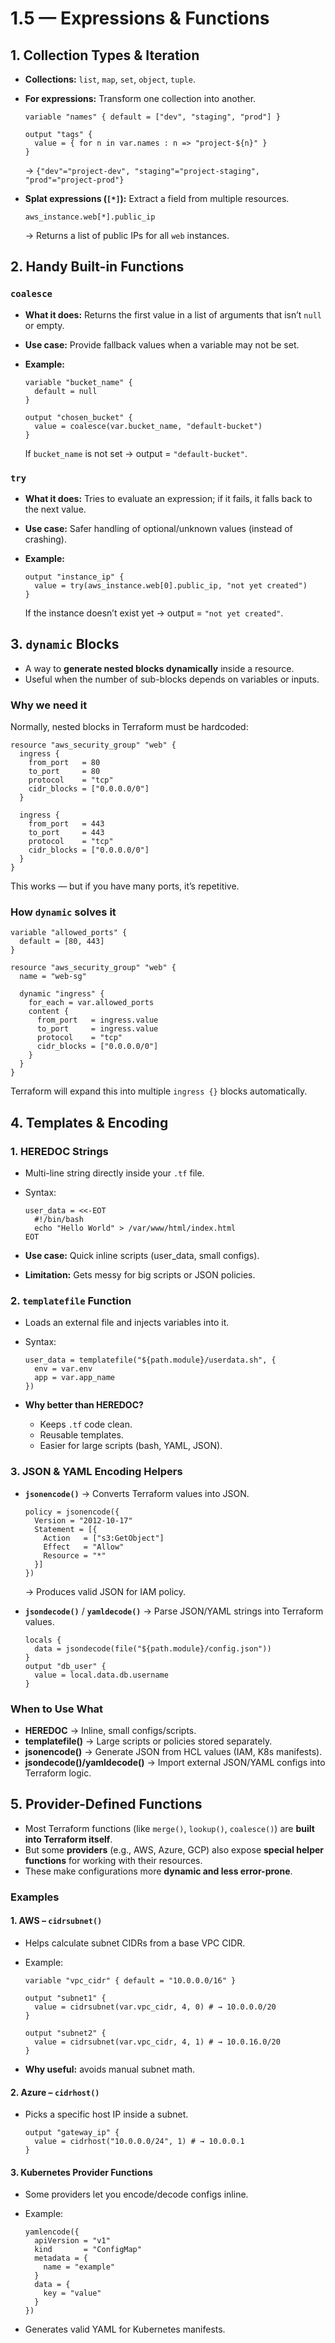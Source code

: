 # 1.5 — Expressions & Functions

## 1. Collection Types & Iteration

- **Collections:** `list`, `map`, `set`, `object`, `tuple`.

- **For expressions:** Transform one collection into another.

  ```hcl
  variable "names" { default = ["dev", "staging", "prod"] }

  output "tags" {
    value = { for n in var.names : n => "project-${n}" }
  }
  ```

  → `{"dev"="project-dev", "staging"="project-staging", "prod"="project-prod"}`

- **Splat expressions (`[*]`):** Extract a field from multiple resources.

  ```hcl
  aws_instance.web[*].public_ip
  ```

  → Returns a list of public IPs for all `web` instances.

## 2. Handy Built-in Functions

### **`coalesce`**

- **What it does:** Returns the first value in a list of arguments that isn’t `null` or empty.
- **Use case:** Provide fallback values when a variable may not be set.
- **Example:**

  ```hcl
  variable "bucket_name" {
    default = null
  }

  output "chosen_bucket" {
    value = coalesce(var.bucket_name, "default-bucket")
  }
  ```

  If `bucket_name` is not set → output = `"default-bucket"`.

### **`try`**

- **What it does:** Tries to evaluate an expression; if it fails, it falls back to the next value.
- **Use case:** Safer handling of optional/unknown values (instead of crashing).
- **Example:**

  ```hcl
  output "instance_ip" {
    value = try(aws_instance.web[0].public_ip, "not yet created")
  }
  ```

  If the instance doesn’t exist yet → output = `"not yet created"`.

## 3. `dynamic` Blocks

- A way to **generate nested blocks dynamically** inside a resource.
- Useful when the number of sub-blocks depends on variables or inputs.

### **Why we need it**

Normally, nested blocks in Terraform must be hardcoded:

```hcl
resource "aws_security_group" "web" {
  ingress {
    from_port   = 80
    to_port     = 80
    protocol    = "tcp"
    cidr_blocks = ["0.0.0.0/0"]
  }

  ingress {
    from_port   = 443
    to_port     = 443
    protocol    = "tcp"
    cidr_blocks = ["0.0.0.0/0"]
  }
}
```

This works — but if you have many ports, it’s repetitive.

### **How `dynamic` solves it**

```hcl
variable "allowed_ports" {
  default = [80, 443]
}

resource "aws_security_group" "web" {
  name = "web-sg"

  dynamic "ingress" {
    for_each = var.allowed_ports
    content {
      from_port   = ingress.value
      to_port     = ingress.value
      protocol    = "tcp"
      cidr_blocks = ["0.0.0.0/0"]
    }
  }
}
```

Terraform will expand this into multiple `ingress {}` blocks automatically.

## 4. Templates & Encoding

### **1. HEREDOC Strings**

- Multi-line string directly inside your `.tf` file.
- Syntax:

  ```hcl
  user_data = <<-EOT
    #!/bin/bash
    echo "Hello World" > /var/www/html/index.html
  EOT
  ```

- **Use case:** Quick inline scripts (user_data, small configs).
- **Limitation:** Gets messy for big scripts or JSON policies.

### **2. `templatefile` Function**

- Loads an external file and injects variables into it.
- Syntax:

  ```hcl
  user_data = templatefile("${path.module}/userdata.sh", {
    env = var.env
    app = var.app_name
  })
  ```

- **Why better than HEREDOC?**

  - Keeps `.tf` code clean.
  - Reusable templates.
  - Easier for large scripts (bash, YAML, JSON).

### **3. JSON & YAML Encoding Helpers**

- **`jsonencode()`** → Converts Terraform values into JSON.

  ```hcl
  policy = jsonencode({
    Version = "2012-10-17"
    Statement = [{
      Action   = ["s3:GetObject"]
      Effect   = "Allow"
      Resource = "*"
    }]
  })
  ```

  → Produces valid JSON for IAM policy.

- **`jsondecode()`** / **`yamldecode()`** → Parse JSON/YAML strings into Terraform values.

  ```hcl
  locals {
    data = jsondecode(file("${path.module}/config.json"))
  }
  output "db_user" {
    value = local.data.db.username
  }
  ```

### **When to Use What**

- **HEREDOC** → Inline, small configs/scripts.
- **templatefile()** → Large scripts or policies stored separately.
- **jsonencode()** → Generate JSON from HCL values (IAM, K8s manifests).
- **jsondecode()/yamldecode()** → Import external JSON/YAML configs into Terraform logic.

## 5. Provider-Defined Functions

- Most Terraform functions (like `merge()`, `lookup()`, `coalesce()`) are **built into Terraform itself**.
- But some **providers** (e.g., AWS, Azure, GCP) also expose **special helper functions** for working with their resources.
- These make configurations more **dynamic and less error-prone**.

### **Examples**

#### 1. AWS – `cidrsubnet()`

- Helps calculate subnet CIDRs from a base VPC CIDR.
- Example:

  ```hcl
  variable "vpc_cidr" { default = "10.0.0.0/16" }

  output "subnet1" {
    value = cidrsubnet(var.vpc_cidr, 4, 0) # → 10.0.0.0/20
  }

  output "subnet2" {
    value = cidrsubnet(var.vpc_cidr, 4, 1) # → 10.0.16.0/20
  }
  ```

- **Why useful:** avoids manual subnet math.

#### 2. Azure – `cidrhost()`

- Picks a specific host IP inside a subnet.

  ```hcl
  output "gateway_ip" {
    value = cidrhost("10.0.0.0/24", 1) # → 10.0.0.1
  }
  ```

#### 3. Kubernetes Provider Functions

- Some providers let you encode/decode configs inline.
- Example:

  ```hcl
  yamlencode({
    apiVersion = "v1"
    kind       = "ConfigMap"
    metadata = {
      name = "example"
    }
    data = {
      key = "value"
    }
  })
  ```

- Generates valid YAML for Kubernetes manifests.
